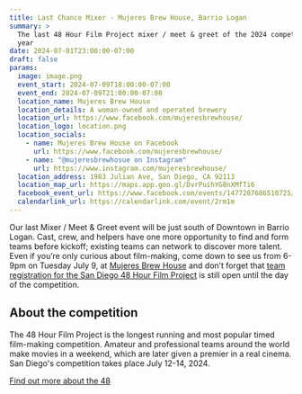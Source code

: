 ```yaml
---
title: Last Chance Mixer - Mujeres Brew House, Barrio Logan
summary: >
  The last 48 Hour Film Project mixer / meet & greet of the 2024 competition
  year
date: 2024-07-01T23:00:00-07:00
draft: false
params:
  image: image.png
  event_start: 2024-07-09T18:00:00-07:00
  event_end: 2024-07-09T21:00:00-07:00
  location_name: Mujeres Brew House
  location_details: A woman-owned and operated brewery
  location_url: https://www.facebook.com/mujeresbrewhouse/
  location_logo: location.png
  location_socials:
    - name: Mujeres Brew House on Facebook
      url: https://www.facebook.com/mujeresbrewhouse/
    - name: "@mujeresbrewhosue on Instagram"
      url: https://www.instagram.com/mujeresbrewhouse/
  location_address: 1983 Julian Ave, San Diego, CA 92113
  location_map_url: https://maps.app.goo.gl/DvrPuihYG8nXMfTi6
  facebook_event_url: https://www.facebook.com/events/1477287686510725/
  calendarlink_url: https://calendarlink.com/event/2rm1m
---
```

Our last Mixer / Meet & Greet event will be just south of Downtown in Barrio
Logan.  Cast, crew, and helpers have one more opportunity to find and form
teams before kickoff; existing teams can network to discover more talent.
Even if you’re only curious about film-making, come down to see us from 6-9pm
on Tuesday July 9, at
[Mujeres Brew House](https://www.facebook.com/mujeresbrewhouse/)
and don’t forget that
[team registration for the San Diego 48 Hour Film Project](https://48hourfilm.com/sandiego)
is still open until the day of the competition.

## About the competition

The 48 Hour Film Project is the longest running and most popular timed
film-making competition. Amateur and professional teams around the world
make movies in a weekend, which are later given a premier in a real cinema.
San Diego's competition takes place July 12-14, 2024.

[Find out more about the 48](/)
